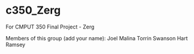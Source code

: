 c350_Zerg
=========

For CMPUT 350 Final Project - Zerg

Members of this group (add your name):
Joel Malina
Torrin Swanson
Hart Ramsey
